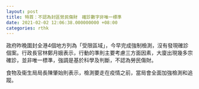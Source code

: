 ```yaml
---
layout: post
title: 特首：不認為封區勞民傷財　確診數字非唯一標準
date: 2021-02-02 12:06:38.000000000 +08:00
categories: rthk
---
```


政府昨晚圍封全港4個地方列為「受限區域」，今早完成強制檢測，沒有發現確診個案。行政長官林鄭月娥表示，行動的準則主要考慮三方面因素，大廈出現幾多宗確診，並非唯一標準，強調是基於科學及判斷，不認為勞民傷財。

食物及衞生局局長陳肇始則表示，檢測要走在疫情之前，當局會全面加強檢測和追蹤。
